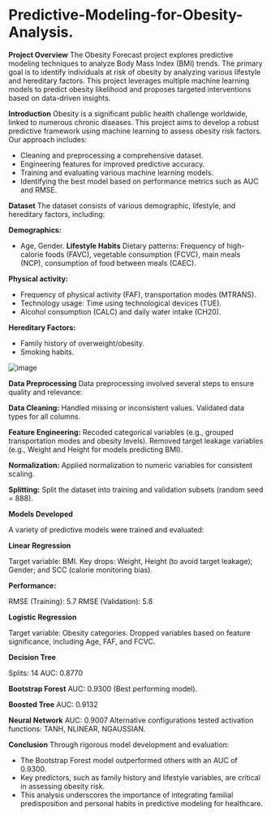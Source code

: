# Predictive-Modeling-for-Obesity-Analysis.

**Project Overview**
The Obesity Forecast project explores predictive modeling techniques to analyze Body Mass Index (BMI) trends. The primary goal is to identify individuals at risk of obesity by analyzing various lifestyle and hereditary factors. This project leverages multiple machine learning models to predict obesity likelihood and proposes targeted interventions based on data-driven insights.

**Introduction**
Obesity is a significant public health challenge worldwide, linked to numerous chronic diseases. This project aims to develop a robust predictive framework using machine learning to assess obesity risk factors. Our approach includes:

- Cleaning and preprocessing a comprehensive dataset.
- Engineering features for improved predictive accuracy.
- Training and evaluating various machine learning models.
- Identifying the best model based on performance metrics such as AUC and RMSE.

**Dataset**
The dataset consists of various demographic, lifestyle, and hereditary factors, including:

**Demographics:** 
- Age, Gender.
**Lifestyle Habits**
  Dietary patterns: Frequency of high-calorie foods (FAVC), vegetable consumption (FCVC), main meals (NCP), consumption of food between meals (CAEC).

**Physical activity:**
- Frequency of physical activity (FAF), transportation modes (MTRANS).
- Technology usage: Time using technological devices (TUE).
- Alcohol consumption (CALC) and daily water intake (CH20).

**Hereditary Factors:**
- Family history of overweight/obesity.
- Smoking habits.

​![image](https://github.com/user-attachments/assets/e93e2502-2cc9-4bae-88e0-90d02a21b501)

**Data Preprocessing** 
Data preprocessing involved several steps to ensure quality and relevance:

**Data Cleaning:**
Handled missing or inconsistent values.
Validated data types for all columns.

**Feature Engineering:**
Recoded categorical variables (e.g., grouped transportation modes and obesity levels).
Removed target leakage variables (e.g., Weight and Height for models predicting BMI).

**Normalization:**
Applied normalization to numeric variables for consistent scaling.

**Splitting:**
Split the dataset into training and validation subsets (random seed = 888).

**Models Developed**

A variety of predictive models were trained and evaluated:

**Linear Regression**

Target variable: BMI.
Key drops: Weight, Height (to avoid target leakage); Gender; and SCC (calorie monitoring bias).

**Performance:** 

RMSE (Training): 5.7
RMSE (Validation): 5.8

**Logistic Regression** 

Target variable: Obesity categories.
Dropped variables based on feature significance, including Age, FAF, and FCVC.

**Decision Tree**

Splits: 14
AUC: 0.8770

**Bootstrap Forest**
AUC: 0.9300 (Best performing model).

**Boosted Tree**
AUC: 0.9132

**Neural Network**
AUC: 0.9007
Alternative configurations tested activation functions: TANH, NLINEAR, NGAUSSIAN.

**Conclusion**
Through rigorous model development and evaluation:
- The Bootstrap Forest model outperformed others with an AUC of 0.9300.
- Key predictors, such as family history and lifestyle variables, are critical in assessing obesity risk.
- This analysis underscores the importance of integrating familial predisposition and personal habits in predictive modeling for healthcare.
